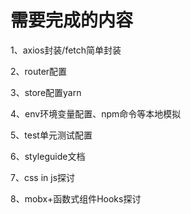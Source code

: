 # 需要完成的内容
1、axios封装/fetch简单封装

2、router配置

3、store配置yarn 

4、env环境变量配置、npm命令等本地模拟

5、test单元测试配置

6、styleguide文档

7、css in js探讨

8、mobx+函数式组件Hooks探讨








